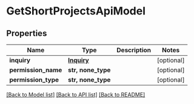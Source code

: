 # GetShortProjectsApiModel


## Properties
Name | Type | Description | Notes
------------ | ------------- | ------------- | -------------
**inquiry** | [**Inquiry**](Inquiry.md) |  | [optional] 
**permission_name** | **str, none_type** |  | [optional] 
**permission_type** | **str, none_type** |  | [optional] 

[[Back to Model list]](../README.md#documentation-for-models) [[Back to API list]](../README.md#documentation-for-api-endpoints) [[Back to README]](../README.md)


